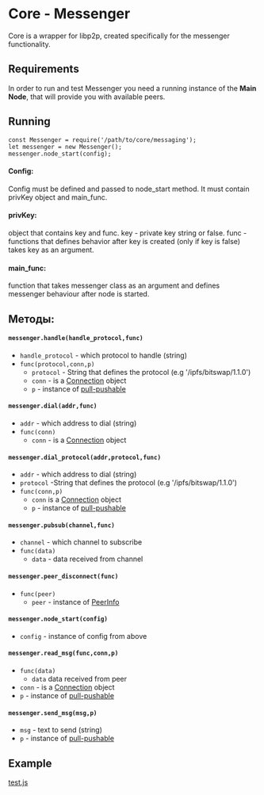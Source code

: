 # Core - Messenger
Core is a wrapper for libp2p, created specifically for the messenger functionality.

## Requirements
In order to run and test Messenger you need a running instance of the **Main Node**, that will provide you with available peers.

## Running

```
const Messenger = require('/path/to/core/messaging');
let messenger = new Messenger();
messenger.node_start(config);
```

#### Config:

Config must be defined and passed to node_start method.
It must contain privKey object and main_func.

#### privKey:

object that contains key and func.
key - private key string or false.
func - functions that defines behavior after key is created (only if key is false) takes key as an argument.

#### main_func:

function that takes messenger class as an argument and defines messenger behaviour after node is started.

## Методы:

#### `messenger.handle(handle_protocol,func)`
- `handle_protocol` - which protocol to handle (string)
- `func(protocol,conn,p)`
    - `protocol` - String that defines the protocol (e.g '/ipfs/bitswap/1.1.0')
    - `conn` - is a [Connection](https://github.com/libp2p/interface-connection) object
    - `p` - instance of [pull-pushable](https://github.com/pull-stream/pull-pushable)
    
#### `messenger.dial(addr,func)`
- `addr` - which address to dial (string)
- `func(conn)`
    - `conn` - is a [Connection](https://github.com/libp2p/interface-connection) object

#### `messenger.dial_protocol(addr,protocol,func)`
- `addr` - which address to dial (string)
- `protocol` -String that defines the protocol (e.g '/ipfs/bitswap/1.1.0')
- `func(conn,p)`
    - `conn` is a [Connection](https://github.com/libp2p/interface-connection) object
    - `p` - instance of [pull-pushable](https://github.com/pull-stream/pull-pushable)

#### `messenger.pubsub(channel,func)`
- `channel` - which channel to subscribe
- `func(data)`
    - `data` - data received from channel

#### `messenger.peer_disconnect(func)`
- `func(peer)`
    - `peer` - instance of [PeerInfo](https://github.com/libp2p/js-peer-info)

#### `messenger.node_start(config)`
- `config` - instance of config from above

#### `messenger.read_msg(func,conn,p)`
- `func(data)`
    - `data` data received from peer
- `conn` - is a [Connection](https://github.com/libp2p/interface-connection) object
- `p` - instance of [pull-pushable](https://github.com/pull-stream/pull-pushable)

#### `messenger.send_msg(msg,p)`
- `msg` - text to send (string)
- `p` - instance of [pull-pushable](https://github.com/pull-stream/pull-pushable)

## Example
[test.js](https://github.com/MoonSHRD/core/blob/master/messaging/test.js)
